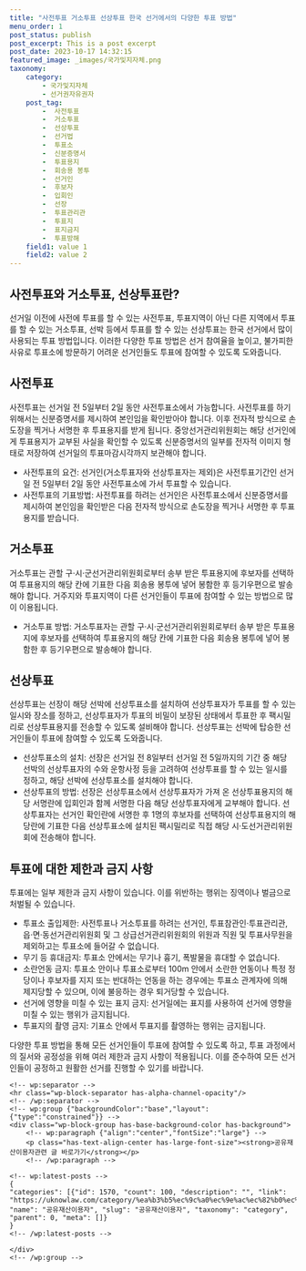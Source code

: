 ```yaml
---
title: "사전투표 거소투표 선상투표 한국 선거에서의 다양한 투표 방법"
menu_order: 1
post_status: publish
post_excerpt: This is a post excerpt
post_date: 2023-10-17 14:32:15
featured_image: _images/국가및지자체.png
taxonomy:
    category:
        - 국가및지자체
        - 선거권자유권자
    post_tag:
        -  사전투표
        -  거소투표
        -  선상투표
        -  선거법
        -  투표소
        -  신분증명서
        -  투표용지
        -  회송용 봉투
        -  선거인
        -  후보자
        -  입회인
        -  선장
        -  투표관리관
        -  투표지
        -  표지금지
        -  투표방해
    field1: value 1
    field2: value 2
---
```



## 사전투표와 거소투표, 선상투표란?
선거일 이전에 사전에 투표를 할 수 있는 사전투표, 투표지역이 아닌 다른 지역에서 투표를 할 수 있는 거소투표, 선박 등에서 투표를 할 수 있는 선상투표는 한국 선거에서 많이 사용되는 투표 방법입니다. 이러한 다양한 투표 방법은 선거 참여율을 높이고, 불가피한 사유로 투표소에 방문하기 어려운 선거인들도 투표에 참여할 수 있도록 도와줍니다.

## 사전투표
사전투표는 선거일 전 5일부터 2일 동안 사전투표소에서 가능합니다. 사전투표를 하기 위해서는 신분증명서를 제시하여 본인임을 확인받아야 합니다. 이후 전자적 방식으로 손도장을 찍거나 서명한 후 투표용지를 받게 됩니다. 중앙선거관리위원회는 해당 선거인에게 투표용지가 교부된 사실을 확인할 수 있도록 신분증명서의 일부를 전자적 이미지 형태로 저장하여 선거일의 투표마감시각까지 보관해야 합니다.

- 사전투표의 요건: 선거인(거소투표자와 선상투표자는 제외)은 사전투표기간인 선거일 전 5일부터 2일 동안 사전투표소에 가서 투표할 수 있습니다.
- 사전투표의 기표방법: 사전투표를 하려는 선거인은 사전투표소에서 신분증명서를 제시하여 본인임을 확인받은 다음 전자적 방식으로 손도장을 찍거나 서명한 후 투표용지를 받습니다.

## 거소투표
거소투표는 관할 구·시·군선거관리위원회로부터 송부 받은 투표용지에 후보자를 선택하여 투표용지의 해당 칸에 기표한 다음 회송용 봉투에 넣어 봉함한 후 등기우편으로 발송해야 합니다. 거주지와 투표지역이 다른 선거인들이 투표에 참여할 수 있는 방법으로 많이 이용됩니다.

- 거소투표 방법: 거소투표자는 관할 구·시·군선거관리위원회로부터 송부 받은 투표용지에 후보자를 선택하여 투표용지의 해당 칸에 기표한 다음 회송용 봉투에 넣어 봉함한 후 등기우편으로 발송해야 합니다.

## 선상투표
선상투표는 선장이 해당 선박에 선상투표소를 설치하여 선상투표자가 투표를 할 수 있는 일시와 장소를 정하고, 선상투표자가 투표의 비밀이 보장된 상태에서 투표한 후 팩시밀리로 선상투표용지를 전송할 수 있도록 설비해야 합니다. 선상투표는 선박에 탑승한 선거인들이 투표에 참여할 수 있도록 도와줍니다.

- 선상투표소의 설치: 선장은 선거일 전 8일부터 선거일 전 5일까지의 기간 중 해당 선박의 선상투표자의 수와 운항사정 등을 고려하여 선상투표를 할 수 있는 일시를 정하고, 해당 선박에 선상투표소를 설치해야 합니다.
- 선상투표의 방법: 선장은 선상투표소에서 선상투표자가 가져 온 선상투표용지의 해당 서명란에 입회인과 함께 서명한 다음 해당 선상투표자에게 교부해야 합니다. 선상투표자는 선거인 확인란에 서명한 후 1명의 후보자를 선택하여 선상투표용지의 해당란에 기표한 다음 선상투표소에 설치된 팩시밀리로 직접 해당 시·도선거관리위원회에 전송해야 합니다.

## 투표에 대한 제한과 금지 사항
투표에는 일부 제한과 금지 사항이 있습니다. 이를 위반하는 행위는 징역이나 벌금으로 처벌될 수 있습니다.

- 투표소 출입제한: 사전투표나 거소투표를 하려는 선거인, 투표참관인·투표관리관, 읍·면·동선거관리위원회 및 그 상급선거관리위원회의 위원과 직원 및 투표사무원을 제외하고는 투표소에 들어갈 수 없습니다.
- 무기 등 휴대금지: 투표소 안에서는 무기나 흉기, 폭발물을 휴대할 수 없습니다.
- 소란언동 금지: 투표소 안이나 투표소로부터 100m 안에서 소란한 언동이나 특정 정당이나 후보자를 지지 또는 반대하는 언동을 하는 경우에는 투표소 관계자에 의해 제지당할 수 있으며, 이에 불응하는 경우 퇴거당할 수 있습니다.
- 선거에 영향을 미칠 수 있는 표지 금지: 선거일에는 표지를 사용하여 선거에 영향을 미칠 수 있는 행위가 금지됩니다.
- 투표지의 촬영 금지: 기표소 안에서 투표지를 촬영하는 행위는 금지됩니다.

다양한 투표 방법을 통해 모든 선거인들이 투표에 참여할 수 있도록 하고, 투표 과정에서의 질서와 공정성을 위해 여러 제한과 금지 사항이 적용됩니다. 이를 준수하여 모든 선거인들이 공정하고 원활한 선거를 진행할 수 있기를 바랍니다.

    <!-- wp:separator -->
    <hr class="wp-block-separator has-alpha-channel-opacity"/>
    <!-- /wp:separator -->
    <!-- wp:group {"backgroundColor":"base","layout":{"type":"constrained"}} -->
    <div class="wp-block-group has-base-background-color has-background">
        <!-- wp:paragraph {"align":"center","fontSize":"large"} -->
        <p class="has-text-align-center has-large-font-size"><strong>공유재산이용자관련 글 바로가기</strong></p>
        <!-- /wp:paragraph -->
        
    <!-- wp:latest-posts -->
    {
    "categories": [{"id": 1570, "count": 100, "description": "", "link": "https://uknowlaw.com/category/%ea%b3%b5%ec%9c%a0%ec%9e%ac%ec%82%b0%ec%9d%b4%ec%9a%a9%ec%9e%90/", "name": "공유재산이용자", "slug": "공유재산이용자", "taxonomy": "category", "parent": 0, "meta": []}
    }
    <!-- /wp:latest-posts -->
    
    </div>
    <!-- /wp:group -->
    